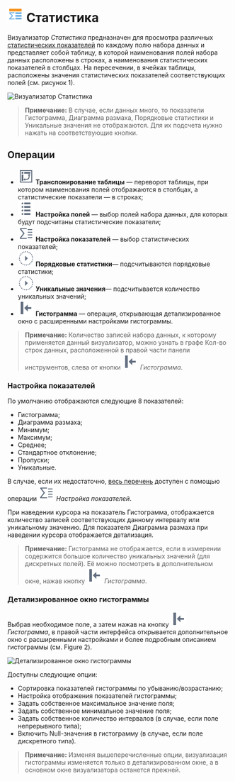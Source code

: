 # ![](../../images/icons/view_types/stat_default.svg) Статистика

Визуализатор *Статистика* предназначен для просмотра различных [статистических показателей](./statistics-description.md) по каждому полю набора данных и представляет собой таблицу, в которой наименования полей набора данных расположены в строках, а наименования статистических показателей в столбцах. На пересечении, в ячейках таблицы, расположены значения статистических показателей соответствующих полей (см. рисунок 1).

![Визуализатор Статистика](./statistics.png)

> **Примечание:** В случае, если данных много, то показатели Гистограмма, Диаграмма размаха, Порядковые статистики и Уникальные значения не отображаются. Для их подсчета нужно нажать на соответствующие кнопки.

## Операции

* ![](../../images/icons/toolbar-controls/transform_default.svg) **Транспонирование таблицы** — переворот таблицы, при котором наименования полей отображаются в столбцах, а статистические показатели — в строках;
* ![](../../images/icons/toolbar-controls/fields-list_default.svg) **Настройка полей** — выбор полей набора данных, для которых будут подсчитаны статистические показатели;
* ![](../../images/icons/toolbar-controls/row-sum_default.svg) **Настройка показателей** — выбор статистических показателей;
* ![](../../images/icons/toolbar-controls/execute_default.svg) **Порядковые статистики**— подсчитываются порядковые статистики;
* ![](../../images/icons/toolbar-controls/execute_default.svg) **Уникальные значения**— подсчитывается количество уникальных значений;
* ![](../../images/icons/toolbar-controls/toggle-left-panel_default.svg) **Гистограмма** — операция, открывающая детализированное окно с расширенными настройками гистограммы.

> **Примечание:** Количество записей набора данных, к которому применяется данный визуализатор, можно узнать в графе Кол-во строк данных, расположенной в правой части панели инструментов, слева от кнопки ![](../../images/icons/toolbar-controls/toggle-left-panel_default.svg) *Гистограмма*.

### Настройка показателей

По умолчанию отображаются следующие 8 показателей:
* Гистограмма;
* Диаграмма размаха;
* Минимум;
* Максимум;
* Среднее;
* Стандартное отклонение;
* Пропуски;
* Уникальные.

В случае, если их недостаточно, [весь перечень](./statistics-description.md) доступен с помощью операции ![](../../images/icons/toolbar-controls/row-sum_default.svg) *Настройка показателей*.

При наведении курсора на показатель Гистограмма, отображается количество записей соответствующих данному интервалу или уникальному значению.
Для показателя Диаграмма размаха при наведении курсора отображается детализация.

> **Примечание:** Гистограмма не отображается, если в измерении содержится большое количество уникальных значений (для дискретных полей). Её можно посмотреть в дополнительном окне, нажав кнопку ![](../../images/icons/toolbar-controls_18x18/toolbar-controls_18x18_toggle-left-panel_default.svg) *Гистограмма*.

### Детализированное окно гистограммы

Выбрав необходимое поле, а затем нажав на кнопку ![](../../images/icons/toolbar-controls/toggle-left-panel_default.svg) *Гистограмма*, в правой части интерфейса открывается дополнительное окно с расширенными настройками и более подробным описанием гистограммы (см. Figure 2).

![Детализированное окно гистограммы](histogram-advanced.png)

Доступны следующие опции:
* Сортировка показателей гистограммы по убыванию/возрастанию;
* Настройка отображения показателей гистограммы;
* Задать собственное максимальное значение поля;
* Задать собственное минимальное значение поля;
* Задать собственное количество интервалов (в случае, если поле непрерывного типа);
* Включить Null-значения в гистограмму (в случае, если поле дискретного типа).

> **Примечание:** Изменяя вышеперечисленные опции, визуализация гистограммы изменяется только в детализированном окне, а в основном окне визуализатора останется прежней.